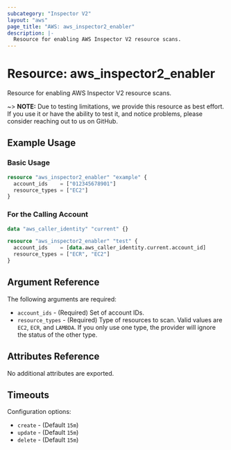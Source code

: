 ```yaml
---
subcategory: "Inspector V2"
layout: "aws"
page_title: "AWS: aws_inspector2_enabler"
description: |-
  Resource for enabling AWS Inspector V2 resource scans.
---
```


# Resource: aws_inspector2_enabler

Resource for enabling AWS Inspector V2 resource scans.

~> **NOTE:** Due to testing limitations, we provide this resource as best effort. If you use it or have the ability to test it, and notice problems, please consider reaching out to us on GitHub.

## Example Usage

### Basic Usage

```terraform
resource "aws_inspector2_enabler" "example" {
  account_ids    = ["012345678901"]
  resource_types = ["EC2"]
}
```

### For the Calling Account

```terraform
data "aws_caller_identity" "current" {}

resource "aws_inspector2_enabler" "test" {
  account_ids    = [data.aws_caller_identity.current.account_id]
  resource_types = ["ECR", "EC2"]
}
```

## Argument Reference

The following arguments are required:

* `account_ids` - (Required) Set of account IDs.
* `resource_types` - (Required) Type of resources to scan. Valid values are `EC2`, `ECR`, and `LAMBDA`. If you only use one type, the provider will ignore the status of the other type.

## Attributes Reference

No additional attributes are exported.

## Timeouts

Configuration options:

* `create` - (Default `15m`)
* `update` - (Default `15m`)
* `delete` - (Default `15m`)
